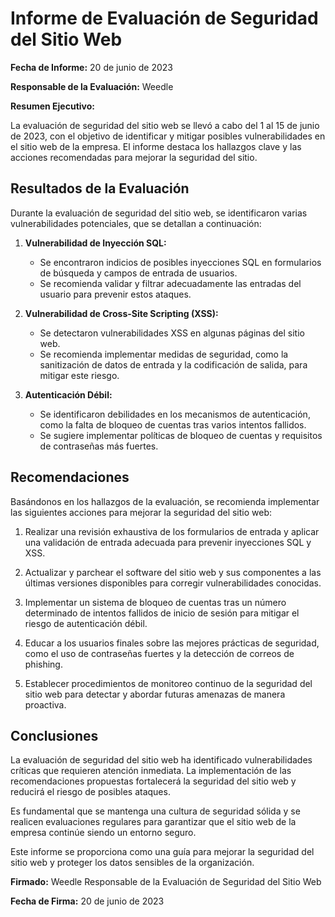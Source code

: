 # Informe de Evaluación de Seguridad del Sitio Web

**Fecha de Informe:** 20 de junio de 2023

**Responsable de la Evaluación:** Weedle

**Resumen Ejecutivo:**

La evaluación de seguridad del sitio web se llevó a cabo del 1 al 15 de junio de 2023, con el objetivo de identificar y mitigar posibles vulnerabilidades en el sitio web de la empresa. El informe destaca los hallazgos clave y las acciones recomendadas para mejorar la seguridad del sitio.

## Resultados de la Evaluación

Durante la evaluación de seguridad del sitio web, se identificaron varias vulnerabilidades potenciales, que se detallan a continuación:

1. **Vulnerabilidad de Inyección SQL:**
   - Se encontraron indicios de posibles inyecciones SQL en formularios de búsqueda y campos de entrada de usuarios.
   - Se recomienda validar y filtrar adecuadamente las entradas del usuario para prevenir estos ataques.

2. **Vulnerabilidad de Cross-Site Scripting (XSS):**
   - Se detectaron vulnerabilidades XSS en algunas páginas del sitio web.
   - Se recomienda implementar medidas de seguridad, como la sanitización de datos de entrada y la codificación de salida, para mitigar este riesgo.

3. **Autenticación Débil:**
   - Se identificaron debilidades en los mecanismos de autenticación, como la falta de bloqueo de cuentas tras varios intentos fallidos.
   - Se sugiere implementar políticas de bloqueo de cuentas y requisitos de contraseñas más fuertes.

## Recomendaciones

Basándonos en los hallazgos de la evaluación, se recomienda implementar las siguientes acciones para mejorar la seguridad del sitio web:

1. Realizar una revisión exhaustiva de los formularios de entrada y aplicar una validación de entrada adecuada para prevenir inyecciones SQL y XSS.

2. Actualizar y parchear el software del sitio web y sus componentes a las últimas versiones disponibles para corregir vulnerabilidades conocidas.

3. Implementar un sistema de bloqueo de cuentas tras un número determinado de intentos fallidos de inicio de sesión para mitigar el riesgo de autenticación débil.

4. Educar a los usuarios finales sobre las mejores prácticas de seguridad, como el uso de contraseñas fuertes y la detección de correos de phishing.

5. Establecer procedimientos de monitoreo continuo de la seguridad del sitio web para detectar y abordar futuras amenazas de manera proactiva.

## Conclusiones

La evaluación de seguridad del sitio web ha identificado vulnerabilidades críticas que requieren atención inmediata. La implementación de las recomendaciones propuestas fortalecerá la seguridad del sitio web y reducirá el riesgo de posibles ataques.

Es fundamental que se mantenga una cultura de seguridad sólida y se realicen evaluaciones regulares para garantizar que el sitio web de la empresa continúe siendo un entorno seguro.

Este informe se proporciona como una guía para mejorar la seguridad del sitio web y proteger los datos sensibles de la organización.

**Firmado:**
Weedle
Responsable de la Evaluación de Seguridad del Sitio Web

**Fecha de Firma:**
20 de junio de 2023
